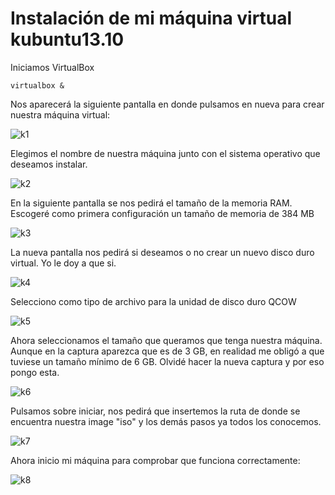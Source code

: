 Instalación de mi máquina virtual kubuntu13.10
==============================================

Iniciamos VirtualBox

    virtualbox &
    
Nos aparecerá la siguiente pantalla en donde pulsamos en nueva para crear nuestra máquina virtual:

![k1](https://dl.dropbox.com/s/i4yexop4ow62de4/v1.png)

Elegimos el nombre de nuestra máquina junto con el sistema operativo que deseamos instalar.

![k2](https://www.dropbox.com/s/2ex1jg68gpbt48a/k2.png)

En la siguiente pantalla se nos pedirá el tamaño de la memoria RAM. Escogeré como primera configuración un tamaño de 
memoria de 384 MB

![k3](https://www.dropbox.com/s/zlv0cb97u8hzgks/k3.png)

La nueva pantalla nos pedirá si deseamos o no crear un nuevo disco duro virtual. Yo le doy a que si.

![k4](https://www.dropbox.com/s/j8uqjrqe5gkvzng/k4.png)

Selecciono como tipo de archivo para la unidad de disco duro QCOW

![k5](https://www.dropbox.com/s/y88lkevmxa090xt/k5.png)

Ahora seleccionamos el tamaño que queramos que tenga nuestra máquina. Aunque en la captura aparezca que es de 3 GB, 
en realidad me obligó a que tuviese un tamaño mínimo de 6 GB. Olvidé hacer la nueva captura y por eso pongo esta.

![k6](https://www.dropbox.com/s/2jphqab56vno8nj/k6.png)

Pulsamos sobre iniciar, nos pedirá que insertemos la ruta de donde se encuentra nuestra image "iso" y los demás pasos
ya todos los conocemos. 

![k7](https://www.dropbox.com/s/werj7offqdyw8u8/k7.png)

Ahora inicio mi máquina para comprobar que funciona correctamente:

![k8]()
